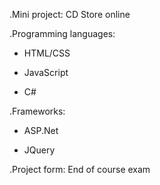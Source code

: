 .Mini project: CD Store online

.Programming languages:

- HTML/CSS

- JavaScript

- C#

.Frameworks:

- ASP.Net

- JQuery

.Project form: End of course exam

